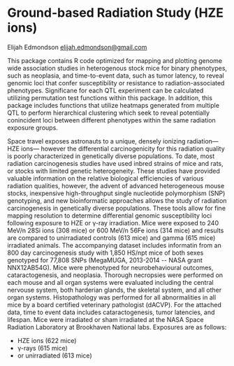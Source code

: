 # Ground-based Radiation Study (HZE ions)
Elijah Edmondson <elijah.edmondson@gmail.com>

This package contains R code optimized for mapping and plotting genome wide association studies in heterogenous stock mice for binary phenotypes, such as neoplasia, and time-to-event data, such as tumor latency, to reveal genomic loci that confer susceptibility or resistance to radiation-associated phenotypes. Significane for each QTL experiment can be calculated utilizing permutation test functions within this package. In addition, this package includes functions that utilize heatmaps generated from multiple QTL to perform hierarchical clustering which seek to reveal potentially conincident loci between different phenotypes within the same radiation exposure groups.

Space travel exposes astronauts to a unique, densely ionizing radiation—HZE ions— however the differential carcinogenicity for this radiation quality is poorly characterized in genetically diverse populations. To date, most radiation carcinogenesis studies have used inbred strains of mice and rats, or stocks with limited genetic heterogeneity. These studies have provided valuable information on the relative biological efficiencies of various radiation qualities, however, the advent of advanced heterogeneous mouse stocks, inexpensive high-throughput single nucleotide polymorphism (SNP) genotyping, and new bioinformatic approaches allows the study of radiation carcinogenesis in genetically diverse populations. These tools allow for fine mapping resolution to determine differential genomic susceptibility loci following exposure to HZE or γ-ray irradiation. Mice were exposed to 240 MeV/n 28Si ions (308 mice) or 600 MeV/n 56Fe ions (314 mice) and results are compared to unirradiated controls (613 mice) and gamma (615 mice) irradiated animals. The accompanying dataset includes informatin from an 800 day carcinogenesis study with 1,850 HS/npt mice of both sexes genotyped for 77,808 SNPs (MegaMUGA, 2013-2014 -- NASA grant NNX12AB54G). Mice were phenotyped for neurobehavioural outcomes, cataractogenesis, and neoplasia. Thorough necropsies were performed on each mouse and all organ systems were evaluated including the central nervouse system, both harderian glands, the skeletal system, and all other organ systems. Histopathology was performed for all abnormalities in all mice by a board certified veterinary pathologist (dACVP).  For the attached data, time to event data includes cataractogenesis, tumor latencies, and lifespan. Mice were irradiated or sham irradiated at the NASA Space Radiation Laboratory at Brookhaven National labs. Exposures are as follows: 

 - HZE ions (622 mice)
 - γ-rays (615 mice)
 - or unirradiated (613 mice) 
